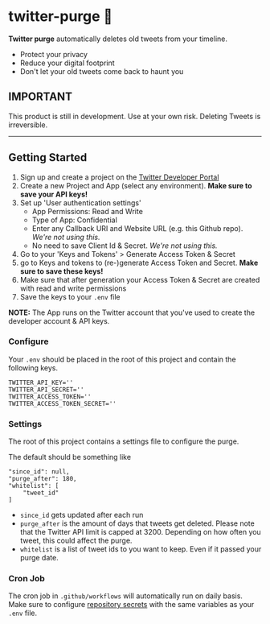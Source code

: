 # twitter-purge 🧹

**Twitter purge** automatically deletes old tweets from your timeline. 

- Protect your privacy
- Reduce your digital footprint
- Don't let your old tweets come back to haunt you


## IMPORTANT

This product is still in development. Use at your own risk. Deleting Tweets is irreversible. 

---
## Getting Started

1. Sign up and create a project on the [Twitter Developer Portal](https://developer.twitter.com/)
1. Create a new Project and App (select any environment). **Make sure to save your API keys!**
1. Set up 'User authentication settings'
    * App Permissions: Read and Write
    * Type of App: Confidential 
    * Enter any Callback URI and Website URL (e.g. this Github repo). *We're not using this.*
    * No need to save Client Id & Secret. *We're not using this.*
1. Go to your 'Keys and Tokens' > Generate Access Token & Secret
1. go to Keys and tokens to (re-)generate Access Token and Secret. **Make sure to save these keys!**
1. Make sure that after generation your Access Token & Secret are created with read and write permissions 
1. Save the keys to your `.env` file

**NOTE:** The App runs on the Twitter account that you've used to create the developer account & API keys. 

### Configure 

Your `.env` should be placed in the root of this project and contain the following keys.

```
TWITTER_API_KEY=''
TWITTER_API_SECRET=''
TWITTER_ACCESS_TOKEN=''
TWITTER_ACCESS_TOKEN_SECRET=''
```

### Settings

The root of this project contains a settings file to configure the purge.

The default should be something like
```
"since_id": null,
"purge_after": 180,
"whitelist": [
    "tweet_id"
]
```

- `since_id` gets updated after each run
- `purge_after` is the amount of days that tweets get deleted. Please note that the Twitter API limit is capped at 3200. Depending on how often you tweet, this could affect the purge.
- `whitelist` is a list of tweet ids to you want to keep. Even if it passed your purge date.

### Cron Job

The cron job in `.github/workflows` will automatically run on daily basis. Make sure to configure [repository secrets](https://docs.github.com/en/actions/security-guides/encrypted-secrets#creating-encrypted-secrets-for-a-repository) with the same variables as your `.env` file.
